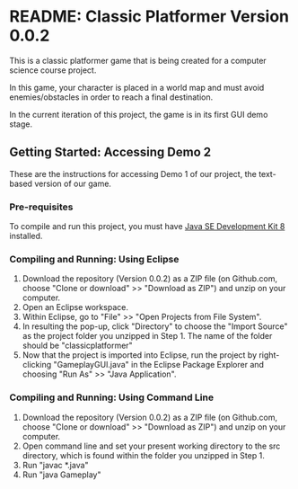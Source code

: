 # README: Classic Platformer Version 0.0.2
This is a classic platformer game that is being created for a computer science course project.

In this game, your character is placed in a world map and must avoid enemies/obstacles in order to reach a final destination.

In the current iteration of this project, the game is in its first GUI demo stage. 


## Getting Started: Accessing Demo 2
These are the instructions for accessing Demo 1 of our project, the text-based version of our game. 

### Pre-requisites

To compile and run this project, you must have [Java SE Development Kit 8](https://www.oracle.com/technetwork/java/javase/downloads/jdk8-downloads-2133151.html) installed. 

### Compiling and Running: Using Eclipse
 1. Download the repository (Version 0.0.2) as a ZIP file (on Github.com, choose "Clone or download" >> "Download as ZIP") and unzip on your computer.
 2. Open an Eclipse workspace.
 3. Within Eclipse, go to "File" >> "Open Projects from File System".
 4. In resulting the pop-up, click "Directory" to choose the "Import Source" as the project folder you unzipped in Step 1. The name of the folder should be "classicplatformer"
 5. Now that the project is imported into Eclipse, run the project by right-clicking "GameplayGUI.java" in the Eclipse Package Explorer and choosing "Run As" >> "Java Application".

### Compiling and Running: Using Command Line
 1. Download the repository (Version 0.0.2) as a ZIP file (on Github.com, choose "Clone or download" >> "Download as ZIP") and unzip on your computer.
 2. Open command line and set your present working directory to the src directory, which is found within the folder you unzipped in Step 1. 
 3. Run "javac *.java"
 4. Run "java Gameplay"

